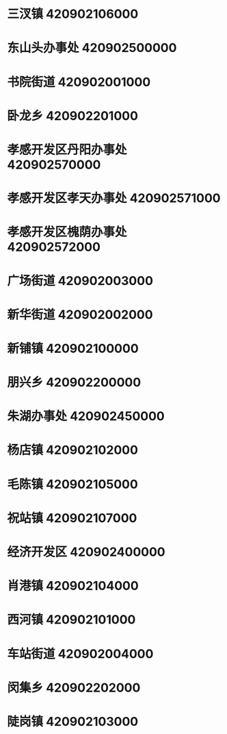 # 三汊镇 420902106000
# 东山头办事处 420902500000
# 书院街道 420902001000
# 卧龙乡 420902201000
# 孝感开发区丹阳办事处 420902570000
# 孝感开发区孝天办事处 420902571000
# 孝感开发区槐荫办事处 420902572000
# 广场街道 420902003000
# 新华街道 420902002000
# 新铺镇 420902100000
# 朋兴乡 420902200000
# 朱湖办事处 420902450000
# 杨店镇 420902102000
# 毛陈镇 420902105000
# 祝站镇 420902107000
# 经济开发区 420902400000
# 肖港镇 420902104000
# 西河镇 420902101000
# 车站街道 420902004000
# 闵集乡 420902202000
# 陡岗镇 420902103000
